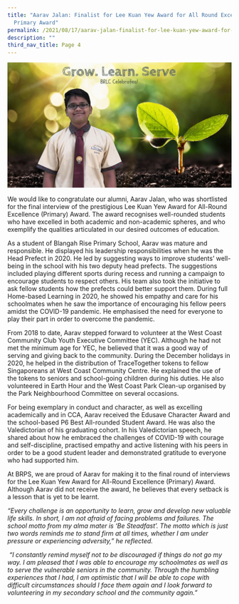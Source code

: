 ```yaml
---
title: "Aarav Jalan: Finalist for Lee Kuan Yew Award for All Round Excellence
  Primary Award"
permalink: /2021/08/17/aarav-jalan-finalist-for-lee-kuan-yew-award-for-all-round-excellence-primary-award/
description: ""
third_nav_title: Page 4
---
```

![](/images/aarav-2048x1143.jpeg)

<p>We would like to congratulate our alumni, Aarav Jalan, who was shortlisted for the final interview of the prestigious Lee Kuan Yew Award for All-Round Excellence (Primary) Award. The award recognises well-rounded students who have excelled in both academic and non-academic spheres, and who exemplify the qualities articulated in our desired outcomes of education.</p>
<p>As a student of Blangah Rise Primary School, Aarav was mature and responsible. He displayed his leadership responsibilities when he was the Head Prefect in 2020. He led by suggesting ways to improve students&rsquo; well-being in the school with his two deputy head prefects. The suggestions included playing different sports during recess and running a campaign to encourage students to respect others. His team also took the initiative to ask fellow students how the prefects could better support them. During full Home-based Learning in 2020, he showed his empathy and care for his schoolmates when he saw the importance of encouraging his fellow peers amidst the COVID-19 pandemic. He emphasised the need for everyone to play their part in order to overcome the pandemic.</p>
<p>From 2018 to date, Aarav stepped forward to volunteer at the West Coast Community Club Youth Executive Committee (YEC). Although he had not met the minimum age for YEC, he believed that it was a good way of serving and giving back to the community. During the December holidays in 2020, he helped in the distribution of TraceTogether tokens to fellow Singaporeans at West Coast Community Centre. He explained the use of the tokens to seniors and school-going children during his duties. He also volunteered in Earth Hour and the West Coast Park Clean-up organised by the Park Neighbourhood Committee on several occasions.</p>
<p>For being exemplary in conduct and character, as well as excelling academically and in CCA, Aarav received the Edusave Character Award and the school-based P6 Best All-rounded Student Award. He was also the Valedictorian of his graduating cohort. In his Valedictorian speech, he shared about how he embraced the challenges of COVID-19 with courage and self-discipline, practised empathy and active listening with his peers in order to be a good student leader and demonstrated gratitude to everyone who had supported him.</p>
<p>At BRPS, we are proud of Aarav for making it to the final round of interviews for the Lee Kuan Yew Award for All-Round Excellence (Primary) Award. Although Aarav did not receive the award, he believes that every setback is a lesson that is yet to be learnt.</p>
<p><em>&ldquo;Every challenge is an opportunity to learn, grow and develop new valuable life skills. In short, I am not afraid of facing problems and failures. The school motto from my alma mater is &lsquo;Be Steadfast&rsquo;. The motto which is just two words reminds me to stand firm at all times, whether I am under pressure or experiencing adversity,&rdquo; he reflected.</em></p>
<p><em>&nbsp;&ldquo;I constantly remind myself not to be discouraged if things do not go my way. I am pleased that I was able to encourage my schoolmates as well as to serve the vulnerable seniors in the community. Through the humbling experiences that I had, I am optimistic that I will be able to cope with difficult circumstances should I face them again and I look forward to volunteering in my secondary school and the community again.&rdquo;</em></p>